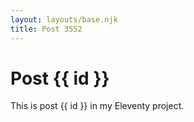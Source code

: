 ```yaml
---
layout: layouts/base.njk
title: Post 3552
---
```


# Post {{ id }}

This is post {{ id }} in my Eleventy project.
